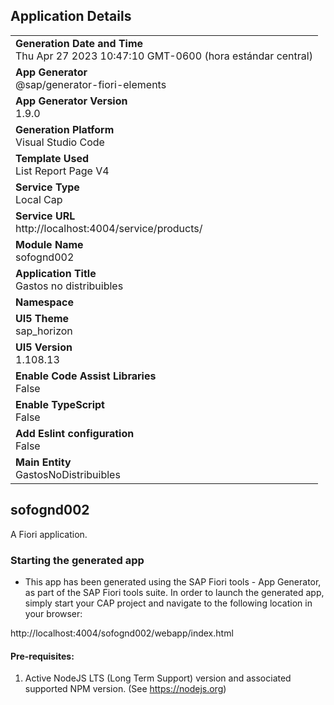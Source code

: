 ## Application Details
|               |
| ------------- |
|**Generation Date and Time**<br>Thu Apr 27 2023 10:47:10 GMT-0600 (hora estándar central)|
|**App Generator**<br>@sap/generator-fiori-elements|
|**App Generator Version**<br>1.9.0|
|**Generation Platform**<br>Visual Studio Code|
|**Template Used**<br>List Report Page V4|
|**Service Type**<br>Local Cap|
|**Service URL**<br>http://localhost:4004/service/products/
|**Module Name**<br>sofognd002|
|**Application Title**<br>Gastos no distribuibles|
|**Namespace**<br>|
|**UI5 Theme**<br>sap_horizon|
|**UI5 Version**<br>1.108.13|
|**Enable Code Assist Libraries**<br>False|
|**Enable TypeScript**<br>False|
|**Add Eslint configuration**<br>False|
|**Main Entity**<br>GastosNoDistribuibles|

## sofognd002

A Fiori application.

### Starting the generated app

-   This app has been generated using the SAP Fiori tools - App Generator, as part of the SAP Fiori tools suite.  In order to launch the generated app, simply start your CAP project and navigate to the following location in your browser:

http://localhost:4004/sofognd002/webapp/index.html

#### Pre-requisites:

1. Active NodeJS LTS (Long Term Support) version and associated supported NPM version.  (See https://nodejs.org)


